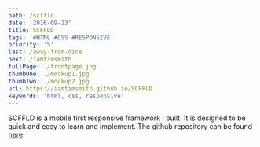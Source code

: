 ```yaml
---
path: /scffld
date: '2016-09-23'
title: SCFFLD
tags: '#HTML #CSS #RESPONSIVE'
priority: '5'
last: /away-from-dice
next: /iamtimsmith
fullPage: ./frontpage.jpg
thumbOne: ./mockup1.jpg
thumbTwo: ./mockup2.jpg
url: https://iamtimsmith.github.io/SCFFLD
keywords: 'html, css, responsive'
---
```


SCFFLD is a mobile first responsive framework I built. It is designed to be quick and easy to learn and implement. The github repository can be found [here](https://github.com/iamtimsmith/SCFFLD).
